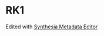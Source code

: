 RK1
===

Edited with [Synthesia Metadata Editor](https://www.synthesiagame.com/support/guide/contentcreators#editor)
